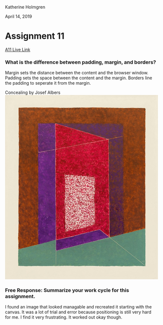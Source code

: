 Katherine Holmgren

April 14, 2019

# Assignment 11

[A11 Live Link](https://katholmgren.github.io/web-dev-hw/assignment-11)

### What is the difference between padding, margin, and borders?

Margin sets the distance between the content and the browser window. Padding sets the space between the content and the margin. Borders line the padding to seperate it from the margin.

Concealing by Josef Albers
![Concealing](./images/concealing.jpg)

### Free Response: Summarize your work cycle for this assignment.

I found an image that looked managable and recreated it starting with the canvas. It was a lot of trial and error because positioning is still very hard for me. I find it very frustrating. It worked out okay though.

